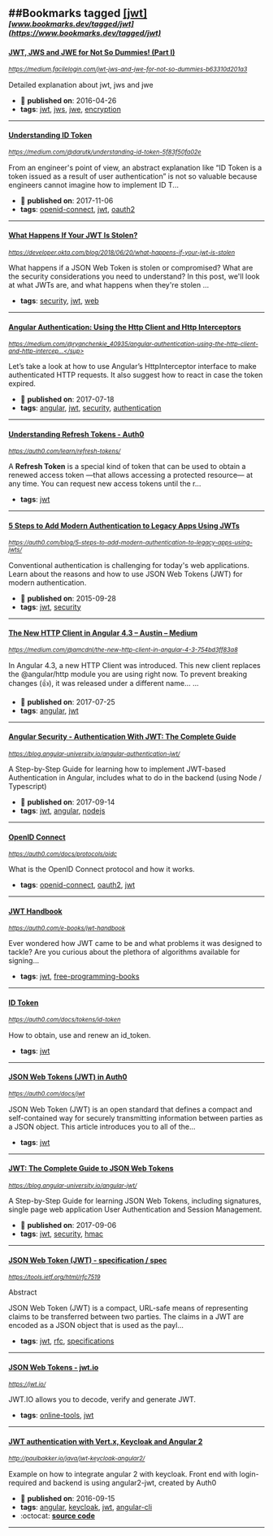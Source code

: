 ##Bookmarks tagged [[jwt]](https://www.bookmarks.dev?q=[jwt])
_<sup><sup>[www.bookmarks.dev/tagged/jwt](https://www.bookmarks.dev/tagged/jwt)</sup></sup>_
---
#### [JWT, JWS and JWE for Not So Dummies! (Part I)](https://medium.facilelogin.com/jwt-jws-and-jwe-for-not-so-dummies-b63310d201a3)
_<sup>https://medium.facilelogin.com/jwt-jws-and-jwe-for-not-so-dummies-b63310d201a3</sup>_

Detailed explanation about jwt, jws and jwe
* :calendar: **published on**: 2016-04-26
* **tags**: [jwt](../tagged/jwt.md), [jws](../tagged/jws.md), [jwe](../tagged/jwe.md), [encryption](../tagged/encryption.md)
---
#### [Understanding ID Token](https://medium.com/@darutk/understanding-id-token-5f83f50fa02e)
_<sup>https://medium.com/@darutk/understanding-id-token-5f83f50fa02e</sup>_

From an engineer's point of view, an abstract explanation like “ID Token is a token issued as a result of user authentication” is not so valuable because engineers cannot imagine how to implement ID T...
* :calendar: **published on**: 2017-11-06
* **tags**: [openid-connect](../tagged/openid-connect.md), [jwt](../tagged/jwt.md), [oauth2](../tagged/oauth2.md)
---
#### [What Happens If Your JWT Is Stolen?](https://developer.okta.com/blog/2018/06/20/what-happens-if-your-jwt-is-stolen)
_<sup>https://developer.okta.com/blog/2018/06/20/what-happens-if-your-jwt-is-stolen</sup>_

What happens if a JSON Web Token is stolen or compromised? What are the security considerations you need to understand? In this post, we'll look at what JWTs are, and what happens when they're stolen ...
* **tags**: [security](../tagged/security.md), [jwt](../tagged/jwt.md), [web](../tagged/web.md)
---
#### [Angular Authentication: Using the Http Client and Http Interceptors](https://medium.com/@ryanchenkie_40935/angular-authentication-using-the-http-client-and-http-interceptors-2f9d1540eb8)
_<sup>https://medium.com/@ryanchenkie_40935/angular-authentication-using-the-http-client-and-http-intercep...</sup>_

Let’s take a look at how to use Angular’s HttpInterceptor interface to make authenticated HTTP requests. It also suggest how to react in case the token expired.
* :calendar: **published on**: 2017-07-18
* **tags**: [angular](../tagged/angular.md), [jwt](../tagged/jwt.md), [security](../tagged/security.md), [authentication](../tagged/authentication.md)
---
#### [Understanding Refresh Tokens - Auth0](https://auth0.com/learn/refresh-tokens/)
_<sup>https://auth0.com/learn/refresh-tokens/</sup>_

A **Refresh Token** is a special kind of token that can be used to obtain a renewed access token —that allows accessing a protected resource— at any time. You can request new access tokens until the r...
* **tags**: [jwt](../tagged/jwt.md)
---
#### [5 Steps to Add Modern Authentication to Legacy Apps Using JWTs](https://auth0.com/blog/5-steps-to-add-modern-authentication-to-legacy-apps-using-jwts/)
_<sup>https://auth0.com/blog/5-steps-to-add-modern-authentication-to-legacy-apps-using-jwts/</sup>_

Conventional authentication is challenging for today's web applications. Learn about the reasons and how to use JSON Web Tokens (JWT) for modern authentication.
* :calendar: **published on**: 2015-09-28
* **tags**: [jwt](../tagged/jwt.md), [security](../tagged/security.md)
---
#### [The New HTTP Client in Angular 4.3 – Austin – Medium](https://medium.com/@amcdnl/the-new-http-client-in-angular-4-3-754bd3ff83a8)
_<sup>https://medium.com/@amcdnl/the-new-http-client-in-angular-4-3-754bd3ff83a8</sup>_

In Angular 4.3, a new HTTP Client was introduced. This new client replaces the @angular/http module you are using right now. To prevent breaking changes (👍), it was released under a different name… 
...
* :calendar: **published on**: 2017-07-25
* **tags**: [angular](../tagged/angular.md), [jwt](../tagged/jwt.md)
---
#### [Angular Security - Authentication With JWT: The  Complete Guide](https://blog.angular-university.io/angular-authentication-jwt/)
_<sup>https://blog.angular-university.io/angular-authentication-jwt/</sup>_

A Step-by-Step Guide for learning how to implement JWT-based Authentication in Angular, includes what to do in the backend (using Node / Typescript)
* :calendar: **published on**: 2017-09-14
* **tags**: [jwt](../tagged/jwt.md), [angular](../tagged/angular.md), [nodejs](../tagged/nodejs.md)
---
#### [OpenID Connect](https://auth0.com/docs/protocols/oidc)
_<sup>https://auth0.com/docs/protocols/oidc</sup>_

What is the OpenID Connect protocol and how it works.
* **tags**: [openid-connect](../tagged/openid-connect.md), [oauth2](../tagged/oauth2.md), [jwt](../tagged/jwt.md)
---
#### [JWT Handbook](https://auth0.com/e-books/jwt-handbook)
_<sup>https://auth0.com/e-books/jwt-handbook</sup>_

Ever wondered how JWT came to be and what problems it was designed to tackle? Are you curious about the plethora of algorithms available for signing...
* **tags**: [jwt](../tagged/jwt.md), [free-programming-books](../tagged/free-programming-books.md)
---
#### [ID Token](https://auth0.com/docs/tokens/id-token)
_<sup>https://auth0.com/docs/tokens/id-token</sup>_

How to obtain, use and renew an id_token.
* **tags**: [jwt](../tagged/jwt.md)
---
#### [JSON Web Tokens (JWT) in Auth0](https://auth0.com/docs/jwt)
_<sup>https://auth0.com/docs/jwt</sup>_

JSON Web Token (JWT) is an open standard that defines a compact and self-contained way for securely transmitting information between parties as a JSON object. This article introduces you to all of the...
* **tags**: [jwt](../tagged/jwt.md)
---
#### [JWT: The  Complete Guide to JSON Web Tokens](https://blog.angular-university.io/angular-jwt/)
_<sup>https://blog.angular-university.io/angular-jwt/</sup>_

A Step-by-Step Guide for learning JSON Web Tokens, including signatures,  single page web application User Authentication and Session Management.
* :calendar: **published on**: 2017-09-06
* **tags**: [jwt](../tagged/jwt.md), [security](../tagged/security.md), [hmac](../tagged/hmac.md)
---
#### [JSON Web Token (JWT) - specification / spec](https://tools.ietf.org/html/rfc7519)
_<sup>https://tools.ietf.org/html/rfc7519</sup>_

Abstract

JSON Web Token (JWT) is a compact, URL-safe means of representing claims to be transferred between two parties.  The claims in a JWT are encoded as a JSON object that is used as the payl...
* **tags**: [jwt](../tagged/jwt.md), [rfc](../tagged/rfc.md), [specifications](../tagged/specifications.md)
---
#### [JSON Web Tokens - jwt.io](https://jwt.io/)
_<sup>https://jwt.io/</sup>_

JWT.IO allows you to decode, verify and generate JWT.
* **tags**: [online-tools](../tagged/online-tools.md), [jwt](../tagged/jwt.md)
---
#### [JWT authentication with Vert.x, Keycloak and Angular 2](http://paulbakker.io/java/jwt-keycloak-angular2/)
_<sup>http://paulbakker.io/java/jwt-keycloak-angular2/</sup>_

Example on how to integrate angular 2 with keycloak. Front end with login-required and backend is using angular2-jwt, created by Auth0
* :calendar: **published on**: 2016-09-15
* **tags**: [angular](../tagged/angular.md), [keycloak](../tagged/keycloak.md), [jwt](../tagged/jwt.md), [angular-cli](../tagged/angular-cli.md)
* :octocat: **[source code](https://github.com/paulbakker/vertx-angular2-keycloak-demo)**
---

